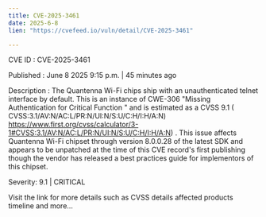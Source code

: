 ```yaml
---
title: CVE-2025-3461
date: 2025-6-8
lien: "https://cvefeed.io/vuln/detail/CVE-2025-3461"

---
```


CVE ID : CVE-2025-3461

Published :  June 8
2025
9:15 p.m. | 45 minutes ago

Description : The Quantenna Wi-Fi chips ship with an unauthenticated telnet interface by default. This is an instance of CWE-306
"Missing Authentication for Critical Function
" and is estimated as a CVSS 9.1 ( CVSS:3.1/AV:N/AC:L/PR:N/UI:N/S:U/C:H/I:H/A:N) https://www.first.org/cvss/calculator/3-1#CVSS:3.1/AV:N/AC:L/PR:N/UI:N/S:U/C:H/I:H/A:N) .
This issue affects Quantenna Wi-Fi chipset through version 8.0.0.28 of the latest SDK
and appears to be unpatched at the time of this CVE record's first publishing
though the vendor has released a best practices guide for implementors of this chipset.

Severity: 9.1 | CRITICAL

Visit the link for more details
such as CVSS details
affected products
timeline
and more...
